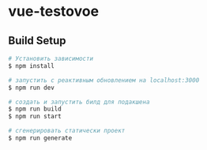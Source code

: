 # vue-testovoe

## Build Setup

```bash
# Установить зависимости
$ npm install

# запустить с реактивным обновлением на localhost:3000
$ npm run dev

# создать и запустить билд для подакшена
$ npm run build
$ npm run start

# сгенерировать статически проект
$ npm run generate
```
